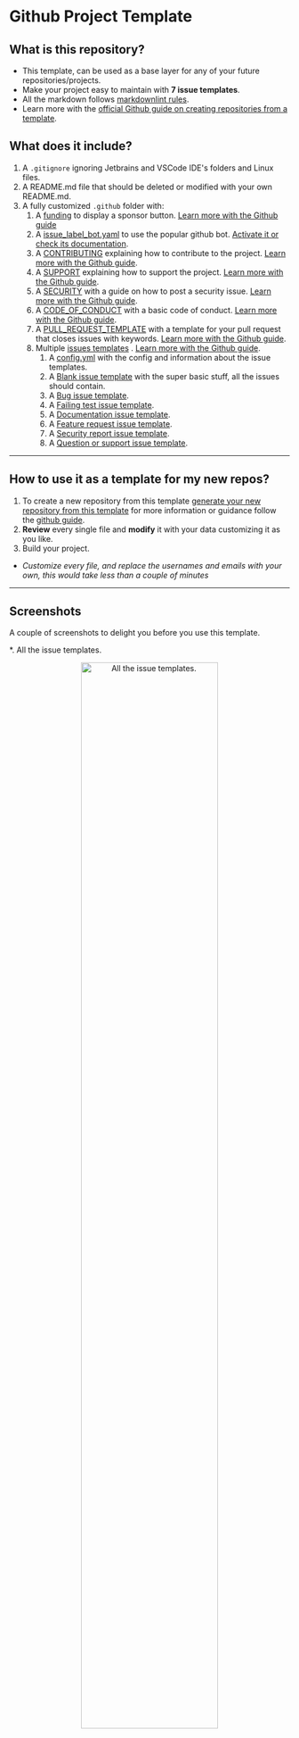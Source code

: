# **Github Project Template**

## **What is this repository?**

* This template, can be used as a base layer for any of your future repositories/projects.
* Make your project easy to maintain with **7 issue templates**.
* All the markdown follows [markdownlint rules](https://github.com/DavidAnson/markdownlint).
* Learn more with the [official Github guide on creating repositories from a template](https://docs.github.com/en/github/creating-cloning-and-archiving-repositories/creating-a-repository-from-a-template).

## **What does it include?**

1. A `.gitignore` ignoring Jetbrains and VSCode IDE's folders and Linux files.
1. A README.md file that should be deleted or modified with your own README.md.
1. A fully customized `.github` folder with:
   1. A [funding](/.github/FUNDING.yml) to display a sponsor button. [Learn more with the Github guide](https://docs.github.com/en/github/administering-a-repository/displaying-a-sponsor-button-in-your-repository)
   1. A [issue_label_bot.yaml](/.github/issue_label_bot.yaml) to use the popular github bot. [Activate it or check its documentation](https://github.com/marketplace/issue-label-bot).
   1. A [CONTRIBUTING](/.github/CONTRIBUTING.md) explaining how to contribute to the project. [Learn more with the Github guide](https://docs.github.com/en/github/building-a-strong-community/setting-guidelines-for-repository-contributors).
   1. A [SUPPORT](/.github/SUPPORT.md) explaining how to support the project. [Learn more with the Github guide](https://docs.github.com/en/github/building-a-strong-community/adding-support-resources-to-your-project).
   1. A [SECURITY](/.github/SECURITY.md) with a guide on how to post a security issue. [Learn more with the Github guide](https://docs.github.com/es/github/managing-security-vulnerabilities/adding-a-security-policy-to-your-repository).
   1. A [CODE_OF_CONDUCT](/.github/CODE_OF_CONDUCT.md) with a basic code of conduct. [Learn more with the Github guide](https://docs.github.com/en/github/building-a-strong-community/adding-a-code-of-conduct-to-your-project).
   1. A [PULL_REQUEST_TEMPLATE](/.github/PULL_REQUEST_TEMPLATE/pull_request_template.md) with a template for your pull request that closes issues with keywords. [Learn more with the Github guide](https://docs.github.com/es/github/building-a-strong-community/creating-a-pull-request-template-for-your-repository).
   1. Multiple [issues templates](/.github/ISSUE_TEMPLATE) . [Learn more with the Github guide](https://docs.github.com/en/github/building-a-strong-community/configuring-issue-templates-for-your-repository).
      1. A [config.yml](/.github/ISSUE_TEMPLATE/config.yml) with the config and information about the issue templates.
      1. A [Blank issue template](/.github/ISSUE_TEMPLATE) with the super basic stuff, all the issues should contain.
      1. A [Bug issue template](/.github/ISSUE_TEMPLATE/1-bug-report.md).
      1. A [Failing test issue template](/.github/ISSUE_TEMPLATE/2-failing-test.md).
      1. A [Documentation issue template](/.github/ISSUE_TEMPLATE/3-docs-bug.md).
      1. A [Feature request issue template](/.github/ISSUE_TEMPLATE/4-feature-request.md).
      1. A [Security report issue template](/.github/ISSUE_TEMPLATE/5-security-report.md).
      1. A [Question or support issue template](/.github/ISSUE_TEMPLATE/6-question-support.md).

---

## **How to use it as a template for my new repos?**

1. To create a new repository from this template [generate your new repository from this template](https://github.com/Josee9988/project-template/generate)
for more information or guidance follow the [github guide](https://docs.github.com/en/github/creating-cloning-and-archiving-repositories/creating-a-repository-from-a-template).
2. **Review** every single file and **modify** it with your data customizing it as you like.
3. Build your project.

* _Customize every file, and replace the usernames and emails with your own, this would take less than a couple of minutes_

---

## **Screenshots**

A couple of screenshots to delight you before you use this template.

*. All the issue templates.
<p align="center">
  <img width="70%" height="70%" src="https://i.imgur.com/BWOdDCb.png" alt="All the issue templates.">
</p>

*. An issue template opened.
<p align="center">
  <img width="70%" height="70%" src="https://i.imgur.com/r5AiLWu.png" alt="Bug issue template opened.">
</p>

* Security policy
<p align="center">
  <img width="70%" height="70%" src="https://i.imgur.com/ArwDQTi.png" alt="Security issue.">
</p>

---

## **Project tree**

```text
.
├── .github
│   ├── CODE_OF_CONDUCT.md
│   ├── CONTRIBUTING.md
│   ├── FUNDING.yml
│   ├── issue_label_bot.yaml
│   ├── ISSUE_TEMPLATE
│   │   ├── 1-bug-report.md
│   │   ├── 2-failing-test.md
│   │   ├── 3-docs-bug.md
│   │   ├── 4-feature-request.md
│   │   ├── 5-security-report.md
│   │   ├── 6-question-support.md
│   │   └── config.yml
│   ├── ISSUE_TEMPLATE.md
│   ├── PULL_REQUEST_TEMPLATE
│   │   └── pull_request_template.md
│   ├── SECURITY.md
│   └── SUPPORT.md
├── .gitignore
├── README.md
└── tree
    └── README.md

4 directories, 18 files
```

---

> ⚠️Remember that this template should be reviewed and modified to fit your requirements.
> There are files that reference my username (Josee9988) and my email (jgracia9988@gmail.com),
> these should be changed with your own personal username and email.⚠️

_Made with a lot of ❤️❤️ by **[@Josee9988](https://github.com/Josee9988)**_
